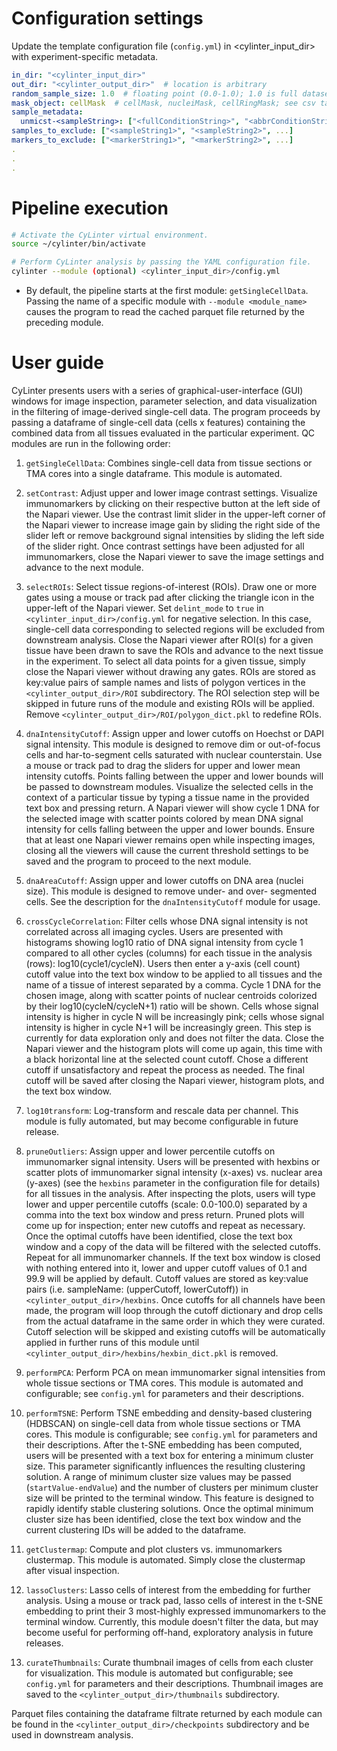 # Configuration settings

Update the template configuration file (`config.yml`) in <cylinter_input_dir> with experiment-specific metadata.

``` yaml
in_dir: "<cylinter_input_dir>"
out_dir: "<cylinter_output_dir>"  # location is arbitrary
random_sample_size: 1.0  # floating point (0.0-1.0); 1.0 is full dataset
mask_object: cellMask  # cellMask, nucleiMask, cellRingMask; see csv table column headers
sample_metadata:
  unmicst-<sampleString>: ["<fullConditionString>", "<abbrConditionString>", <replicateInteger>]
samples_to_exclude: ["<sampleString1>", "<sampleString2>", ...]
markers_to_exclude: ["<markerString1>", "<markerString2>", ...]
.
.
.
```

# Pipeline execution

``` bash
# Activate the CyLinter virtual environment.
source ~/cylinter/bin/activate

# Perform CyLinter analysis by passing the YAML configuration file.
cylinter --module (optional) <cylinter_input_dir>/config.yml
```

* By default, the pipeline starts at the first module: `getSingleCellData`. Passing the name of a specific module with `--module <module_name>` causes the program to read the cached parquet file returned by the preceding module.

# User guide
CyLinter presents users with a series of graphical-user-interface (GUI) windows for image inspection, parameter selection, and data visualization in the filtering of image-derived single-cell data. The program proceeds by passing a dataframe of single-cell data (cells x features) containing the combined data from all tissues evaluated in the particular experiment. QC modules are run in the following order:

1. `getSingleCellData`: Combines single-cell data from tissue sections or TMA cores into a single dataframe. This module is automated.

2. `setContrast`: Adjust upper and lower image contrast settings. Visualize immunomarkers by clicking on their respective button at the left side of the Napari viewer. Use the contrast limit slider in the upper-left corner of the Napari viewer to increase image gain by sliding the right side of the slider left or remove background signal intensities by sliding the left side of the slider right. Once contrast settings have been adjusted for all immunomarkers, close the Napari viewer to save the image settings and advance to the next module.

3. `selectROIs`: Select tissue regions-of-interest (ROIs). Draw one or more gates using a mouse or track pad after clicking the triangle icon in the upper-left of the Napari viewer. Set `delint_mode` to `true` in `<cylinter_input_dir>/config.yml` for negative selection. In this case, single-cell data corresponding to selected regions will be excluded from downstream analysis. Close the Napari viewer after ROI(s) for a given tissue have been drawn to save the ROIs and advance to the next tissue in the experiment. To select all data points for a given tissue, simply close the Napari viewer without drawing any gates. ROIs are stored as key:value pairs of sample names and lists of polygon vertices in the `<cylinter_output_dir>/ROI` subdirectory. The ROI selection step will be skipped in future runs of the module and existing ROIs will be applied. Remove `<cylinter_output_dir>/ROI/polygon_dict.pkl` to redefine ROIs.

4. `dnaIntensityCutoff`: Assign upper and lower cutoffs on Hoechst or DAPI signal intensity. This module is designed to remove dim or out-of-focus cells and har-to-segment cells saturated with nuclear counterstain. Use a mouse or track pad to drag the sliders for upper and lower mean intensity cutoffs. Points falling between the upper and lower bounds will be passed to downstream modules. Visualize the selected cells in the context of a particular tissue by typing a tissue name in the provided text box and pressing return. A Napari viewer will show cycle 1 DNA for the selected image with scatter points colored by mean DNA signal intensity for cells falling between the upper and lower bounds. Ensure that at least one Napari viewer remains open while inspecting images, closing all the viewers will cause the current threshold settings to be saved and the program to proceed to the next module.

5. `dnaAreaCutoff`: Assign upper and lower cutoffs on DNA area (nuclei size). This module is designed to remove under- and over- segmented cells. See the description for the `dnaIntensityCutoff` module for usage.

6. `crossCycleCorrelation`: Filter cells whose DNA signal intensity is not correlated across all imaging cycles. Users are presented with histograms showing log10 ratio of DNA signal intensity from cycle 1 compared to all other cycles (columns) for each tissue in the analysis (rows): log10(cycle1/cycleN). Users then enter a y-axis (cell count) cutoff value into the text box window to be applied to all tissues and the name of a tissue of interest separated by a comma. Cycle 1 DNA for the chosen image, along with scatter points of nuclear centroids colorized by their log10(cycleN/cycleN+1) ratio will be shown. Cells whose signal intensity is higher in cycle N will be increasingly pink; cells whose signal intensity is higher in cycle N+1 will be increasingly green. This step is currently for data exploration only and does not filter the data. Close the Napari viewer and the histogram plots will come up again, this time with a black horizontal line at the selected count cutoff. Chose a different cutoff if unsatisfactory and repeat the process as needed. The final cutoff will be saved after closing the Napari viewer, histogram plots, and the text box window.

7. `log10transform`: Log-transform and rescale data per channel. This module is fully automated, but may become configurable in future release.

8. `pruneOutliers`: Assign upper and lower percentile cutoffs on immunomarker signal intensity. Users will be presented with hexbins or scatter plots of immunomarker signal intensity (x-axes) vs. nuclear area (y-axes) (see the `hexbins` parameter in the configuration file for details) for all tissues in the analysis. After inspecting the plots, users will type lower and upper percentile cutoffs (scale: 0.0-100.0) separated by a comma into the text box window and press return. Pruned plots will come up for inspection; enter new cutoffs and repeat as necessary. Once the optimal cutoffs have been identified, close the text box window and a copy of the data will be filtered with the selected cutoffs. Repeat for all immunomarker channels. If the text box window is closed with nothing entered into it, lower and upper cutoff values of 0.1 and 99.9 will be applied by default. Cutoff values are stored as key:value pairs (i.e. sampleName: (upperCutoff, lowerCutoff)) in `<cylinter_output_dir>/hexbins`. Once cutoffs for all channels have been made, the program will loop through the cutoff dictionary and drop cells from the actual dataframe in the same order in which they were curated. Cutoff selection will be skipped and existing cutoffs will be automatically applied in further runs of this module until `<cylinter_output_dir>/hexbins/hexbin_dict.pkl` is removed.

9. `performPCA`: Perform PCA on mean immunomarker signal intensities from whole tissue sections or TMA cores. This module is automated and configurable; see `config.yml` for parameters and their descriptions.

10. `performTSNE`: Perform TSNE embedding and density-based clustering (HDBSCAN) on single-cell data from whole tissue sections or TMA cores. This module is configurable; see `config.yml` for parameters and their descriptions. After the t-SNE embedding has been computed, users will be presented with a text box for entering a minimum cluster size. This parameter significantly influences the resulting clustering solution. A range of minimum cluster size values may be passed (`startValue-endValue`) and the number of clusters per minimum cluster size will be printed to the terminal window. This feature is designed to rapidly identify stable clustering solutions. Once the optimal minimum cluster size has been identified, close the text box window and the current clustering IDs will be added to the dataframe.

11. `getClustermap`: Compute and plot clusters vs. immunomarkers clustermap. This module is automated. Simply close the clustermap after visual inspection.

12. `lassoClusters`: Lasso cells of interest from the embedding for further analysis. Using a mouse or track pad, lasso cells of interest in the t-SNE embedding to print their 3 most-highly expressed immunomarkers to the terminal window. Currently, this module doesn't filter the data, but may become useful for performing off-hand, exploratory analysis in future releases.

13. `curateThumbnails`: Curate thumbnail images of cells from each cluster for visualization. This module is automated but configurable; see `config.yml` for parameters and their descriptions. Thumbnail images are saved to the `<cylinter_output_dir>/thumbnails` subdirectory.

Parquet files containing the dataframe filtrate returned by each module can be found in the `<cylinter_output_dir>/checkpoints` subdirectory and be used in downstream analysis.
